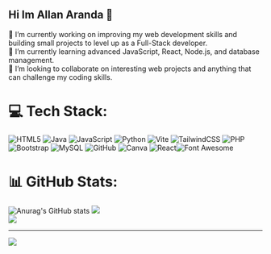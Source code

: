 ## Hi Im Allan Aranda 👋

🔭 I’m currently working on improving my web development skills and building small projects to level up as a Full-Stack developer.<br/>
🌱 I’m currently learning advanced JavaScript, React, Node.js, and database management.<br/>
👯 I’m looking to collaborate on interesting web projects and anything that can challenge my coding skills.<br/>

# 💻 Tech Stack:
![HTML5](https://img.shields.io/badge/html5-%23E34F26.svg?style=for-the-badge&logo=html5&logoColor=white) ![Java](https://img.shields.io/badge/java-%23ED8B00.svg?style=for-the-badge&logo=openjdk&logoColor=white) ![JavaScript](https://img.shields.io/badge/javascript-%23323330.svg?style=for-the-badge&logo=javascript&logoColor=%23F7DF1E) ![Python](https://img.shields.io/badge/python-3670A0?style=for-the-badge&logo=python&logoColor=ffdd54) ![Vite](https://img.shields.io/badge/vite-%23646CFF.svg?style=for-the-badge&logo=vite&logoColor=white) ![TailwindCSS](https://img.shields.io/badge/tailwindcss-%2338B2AC.svg?style=for-the-badge&logo=tailwind-css&logoColor=white) ![PHP](https://img.shields.io/badge/php-%23777BB4.svg?style=for-the-badge&logo=php&logoColor=white) ![Bootstrap](https://img.shields.io/badge/bootstrap-%238511FA.svg?style=for-the-badge&logo=bootstrap&logoColor=white) ![MySQL](https://img.shields.io/badge/mysql-4479A1.svg?style=for-the-badge&logo=mysql&logoColor=white) ![GitHub](https://img.shields.io/badge/github-%23121011.svg?style=for-the-badge&logo=github&logoColor=white) ![Canva](https://img.shields.io/badge/Canva-%2300C4CC.svg?style=for-the-badge&logo=Canva&logoColor=white) ![React](https://img.shields.io/badge/react-%2320232a.svg?style=for-the-badge&logo=react&logoColor=%2361DAFB)![Font Awesome](https://img.shields.io/badge/fontawesome-%231572B6.svg?style=for-the-badge&logo=fontawesome&logoColor=white)
# 📊 GitHub Stats:
![Anurag's GitHub stats](https://github-readme-stats.vercel.app/api?username=lAngittoto&show_icons=true&theme=radical)
![](https://nirzak-streak-stats.vercel.app/?user=lAngittoto&theme=dark&hide_border=false)<br/>
![](https://github-readme-stats.vercel.app/api/top-langs/?username=lAngittoto&theme=dark&hide_border=false&include_all_commits=false&count_private=false&layout=compact)

---
[![](https://visitcount.itsvg.in/api?id=lAngittoto&icon=0&color=0)](https://visitcount.itsvg.in)

<!-- Proudly created with GPRM ( https://gprm.itsvg.in ) -->
